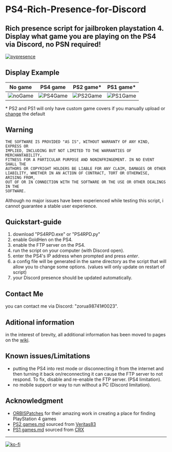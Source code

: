 ﻿# PS4-Rich-Presence-for-Discord
 Rich presence script for jailbroken playstation 4.  
 Display what game you are playing on the PS4 via Discord, no PSN required!  
 ---
 [![pypresence](https://img.shields.io/badge/using-pypresence-00bb88.svg?style=for-the-badge&logo=discord&logoWidth=20)](https://github.com/qwertyquerty/pypresence)

## Display Example
No game 	| 	PS4 game 	|	PS2 game* 	|	PS1 game* 	|
 -----------|---------------|---------------|---------------|
 ![noGame](https://i.imgur.com/MTrBFew.png) | ![PS4Game](https://i.imgur.com/gtIW76h.png) | ![PS2Game](https://i.imgur.com/riihpST.png) 	| ![PS1Game](https://i.imgur.com/CRRjGFZ.png) 	|  
 
\* PS2 and PS1 will only have custom game covers if you manually upload or [change](https://github.com/zorua98741/PS4-Rich-Presence-for-Discord/wiki#changing-image) the default 

## Warning
```
THE SOFTWARE IS PROVIDED "AS IS", WITHOUT WARRANTY OF ANY KIND, EXPRESS OR
IMPLIED, INCLUDING BUT NOT LIMITED TO THE WARRANTIES OF MERCHANTABILITY,
FITNESS FOR A PARTICULAR PURPOSE AND NONINFRINGEMENT. IN NO EVENT SHALL THE
AUTHORS OR COPYRIGHT HOLDERS BE LIABLE FOR ANY CLAIM, DAMAGES OR OTHER
LIABILITY, WHETHER IN AN ACTION OF CONTRACT, TORT OR OTHERWISE, ARISING FROM,
OUT OF OR IN CONNECTION WITH THE SOFTWARE OR THE USE OR OTHER DEALINGS IN THE
SOFTWARE.
```  
Although no major issues have been experienced while testing this script, i cannot guarantee a stable user experience.  

## Quickstart-guide
1. download "PS4RPD.exe" or "PS4RPD.py"
2. enable GoldHen on the PS4.
3. enable the FTP server on the PS4.
4. run the script on your computer (with Discord open).
5. enter the PS4's IP address when prompted and press *enter*.
6. a config file will be generated in the same directory as the script that will allow you to change some options. (values will only update on restart of script)
7. your Discord presence should be updated automatically.

## Contact Me
you can contact me via Discord: "zorua98741#0023".

## Aditional information
in the interest of brevity, all additional information has been moved to pages on the [wiki](https://github.com/zorua98741/PS4-Rich-Presence-for-Discord/wiki).

## Known issues/Limitations
- putting the PS4 into rest mode or disconnecting it from the internet and then turning it back on/reconnecting it can cause the FTP server to not respond.
To fix, disable and re-enable the FTP server. (PS4 limitation).
- no mobile support or way to run without a PC (Discord limitation).

## Acknowledgment
- [ORBISPatches](https://orbispatches.com/) for their amazing work in creating a place for finding PlayStation 4 games
- [PS2 games.md](https://github.com/zorua98741/PS4-Rich-Presence-for-Discord/blob/main/PS2%20games.md) sourced from [Veritas83](https://github.com/Veritas83/PS2-OPL-CFG/blob/master/test/PS2-GAMEID-TITLE-MASTER.csv)
- [PS1 games.md](https://github.com/zorua98741/PS4-Rich-Presence-for-Discord/blob/main/PS1%20games.md) sourced from [CRX](https://psxdatacenter.com/information.html)  


---
[![ko-fi](https://ko-fi.com/img/githubbutton_sm.svg)](https://ko-fi.com/N4N87V7K5)